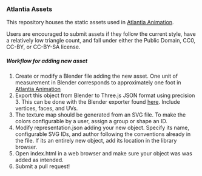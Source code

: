 ### Atlantia Assets

This repository houses the static assets used in [Atlantia Animation](https://store.steampowered.com/app/949500/Atlantia_Animation/).

Users are encouraged to submit assets if they follow the current style, have a relatively low triangle count, and fall under either the Public Domain, CC0, CC-BY, or CC-BY-SA license.

##### Workflow for adding new asset

1. Create or modify a Blender file adding the new asset. One unit of measurement in Blender corresponds to approximately one foot in [Atlantia Animation](https://store.steampowered.com/app/949500/Atlantia_Animation/)
2. Export this object from Blender to Three.js JSON format using precision 3. This can be done with the Blender exporter found [here](https://github.com/mrdoob/three.js/tree/r82/utils/exporters/blender). Include vertices, faces, and UVs.
3. The texture map should be generated from an SVG file. To make the colors configurable by a user, assign a group or shape an ID.
4. Modify representation.json adding your new object. Specify its name, configurable SVG IDs, and author following the conventions already in the file. If its an entirely new object, add its location in the library browser.
5. Open index.html in a web browser and make sure your object was was added as intended.
6. Submit a pull request!
